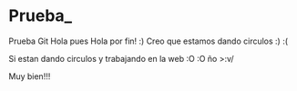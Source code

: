 # Prueba_
Prueba Git
Hola pues
Hola por fin! :)
Creo que estamos dando circulos :)
:( 

Si estan dando circulos y trabajando en la web
:O :O 
ño >:v/


Muy bien!!!